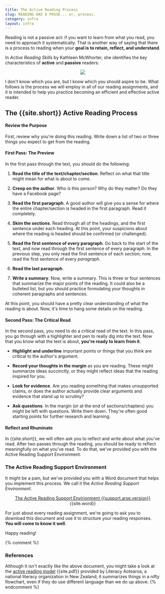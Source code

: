 ```yaml
---
title: The Active Reading Process
slug: READING HAS A POSSE... er, process.
category: infra
layout: infra
---
```


Reading is not a passive act: if you want to learn from what you read, you need to approach it systematically. That is another way of saying that there is a process to reading when your **goal is to retain, reflect, and understand**.

In *Active Reading Skills* by Kathleen McWhorter, she identifies the key characteristics of **active** and **passive** readers:

<div align="center">
	<img src="{{site.base}}/images/active-vs-passive-readers.png" align="center">
</div>

I don't know which you are, but I know which you should aspire to be. What follows is the process we will employ in all of our reading assignments, and it is intended to help you practice becoming an efficient and effective active reader.

## The {{site.short}} Active Reading Process

#### Review the Purpose

First, review why you're doing this reading. Write down a list of two or three things you expect to get from the reading.

#### First Pass: The Preview

In the first pass through the text, you should do the following:

1. **Read the title of the text/chapter/section**. Reflect on what that title might mean for what is about to come.

1. **Creep on the author**. Who is this person? Why do they matter? Do they have a Facebook page?

1. **Read the first paragraph**. A good author will give you a sense for where the entire chapter/section is headed in the first paragraph. Read it completely.

1. **Skim the sections**. Read through all of the headings, and the first sentence under each heading. At this point, your suspicions about where the reading is headed should be confirmed (or challenged). 

1. **Read the first sentence of every paragraph**. Go back to the start of the text, and now read through the first sentence of every paragraph. In the previous step, you only read the first sentence of each *section*; now, read the first sentence of every *paragraph*.

1. **Read the last paragraph**.

1. **Write a summary**. Now, write a summary. This is three or four sentences that summarize the major points of the reading. It could also be a bulleted list, but you should practice formulating your thoughts in coherent paragraphs and sentences.

At this point, you should have a pretty clear understanding of what the reading is about. Now, it's time to hang some details on the reading.

#### Second Pass: The Critical Read

In the second pass, you need to do a critical read of the text. In this pass, you go through with a highlighter and pen to really dig into the text. Now that you know what the text is about, **you're ready to learn from it**.

* **Highlight and underline** important points or things that you think are critical to the author's argument.

* **Record your thoughts in the margin** as you are reading. These might summarize ideas succinctly, or they might reflect ideas that the reading inspired for you.

* **Look for evidence**. Are you reading something that makes unsupported claims, or does the author actually provide clear arguments and evidence that stand up to scrutiny?

* **Ask questions**. In the margin (or at the end of sections/chapters) you might be left with questions. Write them down. They're often good starting points for further research and learning.

#### Reflect and Rhuminate

In {{site.short}}, we will often ask you to reflect and write about what you've read. After two passes through the reading, you should be ready to reflect meaningfully on what you've read. To do that, we've provided you with the Active Reading Support Environment.

### The Active Reading Support Environment

It might be a pain, but we've provided you with a Word document that helps you implement this process. We call it the *Active Reading Support Environment*.

<div align="center">
	<a href="{{site.arse.url}}">The Active Reading Support Envirionment {{support.arse.version}}</a> {{site.word}}
</div>

For just about every reading assignment, we're going to ask you to download this document and use it to structure your reading responses. **You will come to know it well**.

Happy reading!

{% comment %}

### References

Although it isn't exactly like the above document, you might take a look at the [active reading model](http://www.literacy.org.nz/active-reading-model.php) {{site.pdf}} provided by Literacy Aotearoa, a national literacy organization in New Zealand; it summarizes things in a nifty flowchart, even if they do use different language than we do up above.
{% endcomment %}